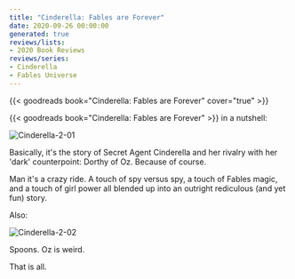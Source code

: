 ```yaml
---
title: "Cinderella: Fables are Forever"
date: 2020-09-26 00:00:00
generated: true
reviews/lists:
- 2020 Book Reviews
reviews/series:
- Cinderella
- Fables Universe
---
```

{{< goodreads book="Cinderella: Fables are Forever" cover="true" >}}

{{< goodreads book="Cinderella: Fables are Forever" >}} in a nutshell:  

![Cinderella-2-01](/embeds/books/attachments/cinderella-2-01.jpg)  

<!--more-->

Basically, it's the story of Secret Agent Cinderella and her rivalry with her 'dark' counterpoint: Dorthy of Oz. Because of course.  

Man it's a crazy ride. A touch of spy versus spy, a touch of Fables magic, and a touch of girl power all blended up into an outright rediculous (and yet fun) story.  

Also:  

![Cinderella-2-02](/embeds/books/attachments/cinderella-2-02.jpg)  

Spoons. Oz is weird.  

That is all.



